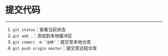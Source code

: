 # 提交代码

---

1. `git status`：查看当前状态
2. `git add .`：添加到本地缓冲区
3. `git commit -m ‘注释’`：提交至本地仓库
4. `git push origin master`：提交至远程仓库

